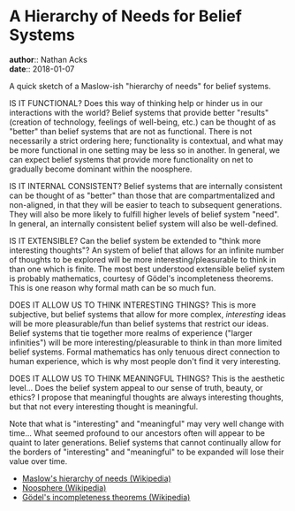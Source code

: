 # A Hierarchy of Needs for Belief Systems

**author**:: Nathan Acks  
**date**:: 2018-01-07

A quick sketch of a Maslow-ish "hierarchy of needs" for belief systems.

IS IT FUNCTIONAL? Does this way of thinking help or hinder us in our interactions with the world? Belief systems that provide better "results" (creation of technology, feelings of well-being, etc.) can be thought of as "better" than belief systems that are not as functional. There is not necessarily a strict ordering here; functionality is contextual, and what may be more functional in one setting may be less so in another. In general, we can expect belief systems that provide more functionality on net to gradually become dominant within the noosphere.

IS IT INTERNAL CONSISTENT? Belief systems that are internally consistent can be thought of as "better" than those that are compartmentalized and non-aligned, in that they will be easier to teach to subsequent generations. They will also be more likely to fulfill higher levels of belief system "need". In general, an internally consistent belief system will also be well-defined.

IS IT EXTENSIBLE? Can the belief system be extended to "think more interesting thoughts"? An system of belief that allows for an infinite number of thoughts to be explored will be more interesting/pleasurable to think in than one which is finite. The most best understood extensible belief system is probably mathematics, courtesy of Gödel's incompleteness theorems. This is one reason why formal math can be so much fun.

DOES IT ALLOW US TO THINK INTERESTING THINGS? This is more subjective, but belief systems that allow for more complex, *interesting* ideas will be more pleasurable/fun than belief systems that restrict our ideas. Belief systems that tie together more realms of experience ("larger infinities") will be more interesting/pleasurable to think in than more limited belief systems. Formal mathematics has only tenuous direct connection to human experience, which is why most people don't find it very interesting.

DOES IT ALLOW US TO THINK MEANINGFUL THINGS? This is the aesthetic level... Does the belief system appeal to our sense of truth, beauty, or ethics? I propose that meaningful thoughts are always interesting thoughts, but that not every interesting thought is meaningful.

Note that what is "interesting" and "meaningful" may very well change with time... What seemed profound to our ancestors often will appear to be quaint to later generations. Belief systems that cannot continually allow for the borders of "interesting" and "meaningful" to be expanded will lose their value over time.

* [Maslow's hierarchy of needs (Wikipedia)](https://en.wikipedia.org/wiki/Maslow%27s_hierarchy_of_needs)
* [Noosphere (Wikipedia)](https://en.wikipedia.org/wiki/Noosphere)
* [Gödel's incompleteness theorems (Wikipedia)](https://en.wikipedia.org/wiki/G%C3%B6del%27s_incompleteness_theorems)
